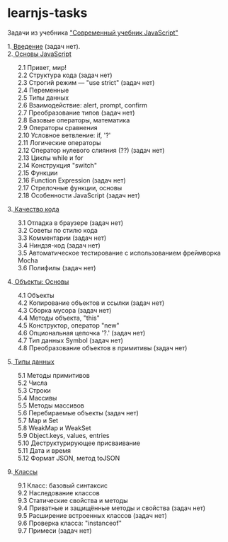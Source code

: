 # learnjs-tasks

<p>Задачи из учебника  <a href="https://learn.javascript.ru/">"Современный учебник JavaScript"</a>

1.<a href="https://learn.javascript.ru/getting-started"> Введение</a> (задач нет).<br>
2.<a href="https://learn.javascript.ru/first-steps"> Основы JavaScript</a>
<ul type='None'>
  <li>2.1 Привет, мир!</li>
  <li>2.2 Структура кода (задач нет)</li>
  <li>2.3 Строгий режим — "use strict" (задач нет)</li>
  <li>2.4 Переменные</li>
  <li>2.5 Типы данных</li>
  <li>2.6 Взаимодействие: alert, prompt, confirm</li>
  <li>2.7 Преобразование типов (задач нет)</li>
  <li>2.8 Базовые операторы, математика</li>
  <li>2.9 Операторы сравнения</li>
  <li>2.10 Условное ветвление: if, '?'</li>
  <li>2.11 Логические операторы</li>
  <li>2.12 Оператор нулевого слияния (??) (задач нет)</li>
  <li>2.13 Циклы while и for</li>
  <li>2.14 Конструкция "switch"</li>
  <li>2.15 Функции</li>
  <li>2.16 Function Expression (задач нет)</li>
  <li>2.17 Стрелочные функции, основы</li>
  <li>2.18 Особенности JavaScript (задач нет)</li>
  </ul>
3.<a href="https://learn.javascript.ru/code-quality"> Качество кода</a>
  <ul type='None'>
    <li>3.1 Отладка в браузере  (задач нет)</li>
    <li>3.2 Советы по стилю кода</li>
    <li>3.3 Комментарии (задач нет)</li>
    <li>3.4 Ниндзя-код (задач нет)</li>
    <li>3.5 Автоматическое тестирование c использованием фреймворка Mocha</li>
    <li>3.6 Полифилы (задач нет)</li>
 </ul>
4.<a href="https://learn.javascript.ru/object-basics"> Объекты: Основы</a>
   <ul type='None'>
    <li>4.1 Объекты</li>
    <li>4.2 Копирование объектов и ссылки (задач нет)</li>
    <li>4.3 Сборка мусора (задач нет)</li>
    <li>4.4 Методы объекта, "this"</li>
    <li>4.5 Конструктор, оператор "new"</li>
    <li>4.6 Опциональная цепочка '?.' (задач нет)</li>
    <li>4.7 Тип данных Symbol (задач нет)</li>
    <li>4.8 Преобразование объектов в примитивы (задач нет)</li>
   </ul>
5.<a href="https://learn.javascript.ru/data-types"> Типы данных</a>
<ul type='None'>
  <li>5.1 Методы примитивов</li>
  <li>5.2 Числа</li>
  <li>5.3 Строки</li>
  <li>5.4 Массивы</li>
  <li>5.5 Методы массивов</li>
  <li>5.6 Перебираемые объекты (задач нет)</li>
  <li>5.7 Map и Set</li>
  <li>5.8 WeakMap и WeakSet</li>
  <li>5.9 Object.keys, values, entries</li>
  <li>5.10 Деструктурирующее присваивание</li>
  <li>5.11 Дата и время</li>
  <li>5.12 Формат JSON, метод toJSON</li>
 </ul>
9.<a href="https://learn.javascript.ru/classes"> Классы</a>
<ul type='None'>
  <li>9.1 Класс: базовый синтаксис</li>
  <li>9.2 Наследование классов</li>
  <li>9.3 Статические свойства и методы</li>
  <li>9.4 Приватные и защищённые методы и свойства (задач нет)</li>
  <li>9.5 Расширение встроенных классов (задач нет)</li>
  <li>9.6 Проверка класса: "instanceof"</li>
  <li>9.7 Примеси (задач нет)</li>
 <ul>
   
   
   
   
   
   
   
   
   
